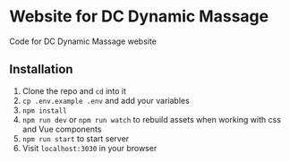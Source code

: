 # Website for DC Dynamic Massage

Code for DC Dynamic Massage website

## Installation

1. Clone the repo and `cd` into it
1. `cp .env.example .env` and add your variables
1. `npm install`
1. `npm run dev` or `npm run watch` to rebuild assets when working with css and Vue components
1. `npm run start` to start server
1. Visit `localhost:3030` in your browser
